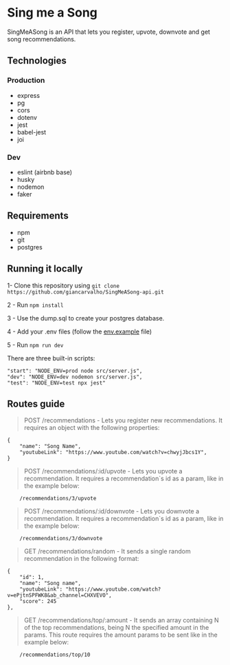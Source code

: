 # Sing me a Song

SingMeASong is an API that lets you register, upvote, downvote and get song recommendations.

## Technologies

### Production
- express
- pg 
- cors
- dotenv
- jest 
- babel-jest
- joi

### Dev
- eslint (airbnb base)
- husky
- nodemon
- faker


## Requirements

- npm
- git
- postgres

## Running it locally

1- Clone this repository using ```git clone https://github.com/giancarvalho/SingMeASong-api.git```

2 - Run ```npm install``` 

3 - Use the dump.sql to create your postgres database.

4 - Add your .env files (follow the [env.example](https://github.com/giancarvalho/SingMeASong-api/blob/d55045a995fb8886c6546082c8914cd3b014bbb1/.env.example) file)

5 - Run ```npm run dev```

There are three built-in scripts:

    "start": "NODE_ENV=prod node src/server.js",
    "dev": "NODE_ENV=dev nodemon src/server.js",
    "test": "NODE_ENV=test npx jest"

## Routes guide

> POST /recommendations - Lets you register new recommendations. It requires an object with the following properties:

```
{
	"name": "Song Name",
	"youtubeLink": "https://www.youtube.com/watch?v=chwyjJbcs1Y",
}
```


> POST /recommendations/:id/upvote - Lets you upvote a recommendation. It requires a recommendation`s id as a param, like in the example below:

```
	/recommendations/3/upvote
```


> POST /recommendations/:id/downvote - Lets you downvote a recommendation. It requires a recommendation`s id as a param, like in the example below:

```
	/recommendations/3/downvote
```


> GET /recommendations/random - It sends a single random recommendation in the following format:

```
{
	"id": 1,
	"name": "Song name",
	"youtubeLink": "https://www.youtube.com/watch?v=ePjtnSPFWK8&ab_channel=CHXVEVO",
	"score": 245
},
```


> GET /recommendations/top/:amount - It sends an array containing N of the top recommendations, being N the specified amount in the params. This route requires the amount params to be sent like in the example below:

```
	/recommendations/top/10
```

